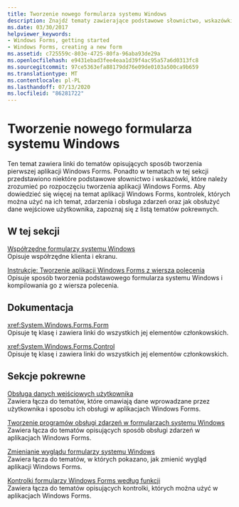 ```yaml
---
title: Tworzenie nowego formularza systemu Windows
description: Znajdź tematy zawierające podstawowe słownictwo, wskazówki i instrukcje, które należy zrozumieć po rozpoczęciu tworzenia aplikacji Windows Forms.
ms.date: 03/30/2017
helpviewer_keywords:
- Windows Forms, getting started
- Windows Forms, creating a new form
ms.assetid: c725559c-803e-4725-80fa-96aba93de29a
ms.openlocfilehash: e9431ebad3fee4eaa1d39f4ac95a57a6d0313fc8
ms.sourcegitcommit: 97ce5363efa88179dd76e09de0103a500ca9b659
ms.translationtype: MT
ms.contentlocale: pl-PL
ms.lasthandoff: 07/13/2020
ms.locfileid: "86281722"
---
```

# <a name="creating-a-new-windows-form"></a>Tworzenie nowego formularza systemu Windows
Ten temat zawiera linki do tematów opisujących sposób tworzenia pierwszej aplikacji Windows Forms. Ponadto w tematach w tej sekcji przedstawiono niektóre podstawowe słownictwo i wskazówki, które należy zrozumieć po rozpoczęciu tworzenia aplikacji Windows Forms. Aby dowiedzieć się więcej na temat aplikacji Windows Forms, kontrolek, których można użyć na ich temat, zdarzenia i obsługa zdarzeń oraz jak obsłużyć dane wejściowe użytkownika, zapoznaj się z listą tematów pokrewnych.  
  
## <a name="in-this-section"></a>W tej sekcji  
 [Współrzędne formularzy systemu Windows](windows-forms-coordinates.md)  
 Opisuje współrzędne klienta i ekranu.  
  
 [Instrukcje: Tworzenie aplikacji Windows Forms z wiersza polecenia](how-to-create-a-windows-forms-application-from-the-command-line.md)  
 Opisuje sposób tworzenia podstawowego formularza systemu Windows i kompilowania go z wiersza polecenia.  
  
## <a name="reference"></a>Dokumentacja  
 <xref:System.Windows.Forms.Form>  
 Opisuje tę klasę i zawiera linki do wszystkich jej elementów członkowskich.  
  
 <xref:System.Windows.Forms.Control>  
 Opisuje tę klasę i zawiera linki do wszystkich jej elementów członkowskich.  
  
## <a name="related-sections"></a>Sekcje pokrewne  
 [Obsługa danych wejściowych użytkownika](./controls/handling-user-input.md)  
 Zawiera łącza do tematów, które omawiają dane wprowadzane przez użytkownika i sposobu ich obsługi w aplikacjach Windows Forms.  
  
 [Tworzenie programów obsługi zdarzeń w formularzach systemu Windows](creating-event-handlers-in-windows-forms.md)  
 Zawiera łącza do tematów opisujących sposób obsługi zdarzeń w aplikacjach Windows Forms.  
  
 [Zmienianie wyglądu formularzy systemu Windows](changing-the-appearance-of-windows-forms.md)  
 Zawiera łącza do tematów, w których pokazano, jak zmienić wygląd aplikacji Windows Forms.  
  
 [Kontrolki formularzy Windows Forms według funkcji](./controls/windows-forms-controls-by-function.md)  
 Zawiera łącza do tematów opisujących kontrolki, których można użyć w aplikacjach Windows Forms.
